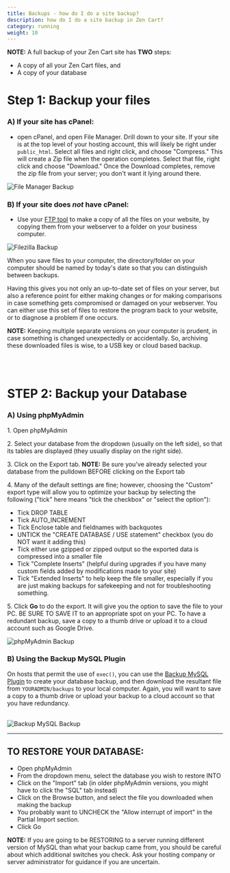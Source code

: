 ```yaml
---
title: Backups - how do I do a site backup? 
description: how do I do a site backup in Zen Cart? 
category: running
weight: 10
---
```


**NOTE:** A full backup of your Zen Cart site has **TWO** steps: 

- A copy of all your Zen Cart files, and  
- A copy of your database

# Step 1: Backup your files 

### A) If your site has cPanel: 

- open cPanel, and open File Manager. Drill down to your site.  If your site is at the top level of your hosting account, this will likely be right under `public_html`.  Select all files and right click, and choose "Compress."  This will create a Zip file when the operation completes.  Select that file, right click and choose "Download."  Once the Download completes, remove the zip file from your server; you don't want it lying around there. 

![File Manager Backup](/images/file_manager_backup.png)

### B) If your site does *not* have cPanel: 

- Use your [FTP tool](/user/first_steps/useful_tools/#ftp-tools) to make a copy of all the files on your website, by copying them from your webserver to a folder on your business computer. 

![Filezilla Backup](/images/filezilla_backup.png)

When you save files to your computer, the directory/folder on your computer should be named by today's date so that you can distinguish between backups.  

Having this gives you not only an up-to-date set of files on your server, but also a reference point for either making changes or for making comparisons in case something gets compromised or damaged on your webserver. You can either use this set of files to restore the program back to your website, or to diagnose a problem if one occurs.  

**NOTE:** Keeping multiple separate versions on your computer is prudent, in case something is changed unexpectedly or accidentally. So, archiving these downloaded files is wise, to a USB key or cloud based backup. 

<br><br>


# STEP 2: Backup your Database  

### A) Using phpMyAdmin 

1\. Open phpMyAdmin  

2\. Select your database from the dropdown (usually on the left side), so that its tables are displayed (they usually display on the right side).  

3\. Click on the Export tab. **NOTE:** Be sure you've already selected your database from the pulldown BEFORE clicking on the Export tab

4\. Many of the default settings are fine; however, choosing the "Custom" export type will allow you to optimize your backup by selecting the following ("tick" here means "tick the checkbox" or "select the option"):

- Tick DROP TABLE
- Tick AUTO_INCREMENT
- Tick Enclose table and fieldnames with backquotes
- UNTICK the "CREATE DATABASE / USE statement" checkbox (you do NOT want it adding this)
- Tick either use gzipped or zipped output so the exported data is compressed into a smaller file
- Tick "Complete Inserts" (helpful during upgrades if you have many custom fields added by modifications made to your site)
- Tick "Extended Inserts" to help keep the file smaller, especially if you are just making backups for safekeeping and not for troubleshooting something.

5\. Click **Go** to do the export. It will give you the option to save the file to your PC. BE SURE TO SAVE IT to an appropriate spot on your PC. 
To have a redundant backup, save a copy to a thumb drive or upload it to a cloud account such as 
Google Drive.

![phpMyAdmin Backup](/images/phpMyAdmin_backup.png)

### B) Using the Backup MySQL Plugin 

On hosts that permit the use of `exec()`, you can use the 
[Backup MySQL Plugin](https://www.zen-cart.com/downloads.php?do=file&id=7)
to create your database backup, and then download the resultant file
from `YOURADMIN/backups` to your local computer.  Again, you will 
want to save a copy to a thumb drive or upload your backup to a cloud account so that you have 
redundancy. 
<br><br>

![Backup MySQL Backup](/images/mysql_backup.png)

--- 

## TO RESTORE YOUR DATABASE:

- Open phpMyAdmin  
- From the dropdown menu, select the database you wish to restore INTO  
- Click on the "Import" tab (in older phpMyAdmin versions, you might have to click the "SQL" tab instead)  
- Click on the Browse button, and select the file you downloaded when making the backup  
- You probably want to UNCHECK the "Allow interrupt of import" in the Partial Import section.  
- Click Go  

**NOTE:** If you are going to be RESTORING to a server running different version of MySQL than what your backup came from, you should be careful about which additional switches you check. Ask your hosting company or server administrator for guidance if you are uncertain.
